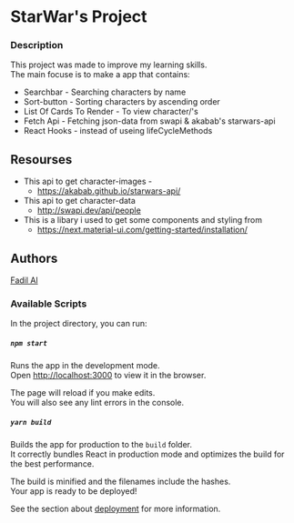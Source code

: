 # StarWar's Project

### Description
This project was made to improve my learning skills.  
  The main focuse is to make a app that contains:
  * Searchbar - Searching characters by name
  * Sort-button - Sorting characters by ascending order
  * List Of Cards To Render - To view character/'s
  * Fetch Api - Fetching json-data from swapi & akabab's starwars-api
  * React Hooks - instead of useing lifeCycleMethods

## Resourses
  * This api to get character-images -
    * https://akabab.github.io/starwars-api/
  * This api to get character-data
    * http://swapi.dev/api/people
  * This is a libary i used to get some components and styling from
    * https://next.material-ui.com/getting-started/installation/

## Authors
[Fadil Al](https://github.com/FaaDiiL)


### Available Scripts

In the project directory, you can run:

##### `npm start`

Runs the app in the development mode.\
Open [http://localhost:3000](http://localhost:3000) to view it in the browser.

The page will reload if you make edits.\
You will also see any lint errors in the console.

##### `yarn build`

Builds the app for production to the `build` folder.\
It correctly bundles React in production mode and optimizes the build for the best performance.

The build is minified and the filenames include the hashes.\
Your app is ready to be deployed!

See the section about [deployment](https://facebook.github.io/create-react-app/docs/deployment) for more information.
